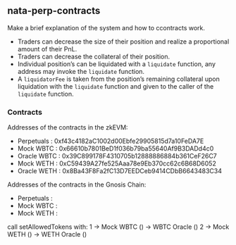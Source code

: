 ## nata-perp-contracts
Make a brief explanation of the system and how to ccontracts work.

- Traders can decrease the size of their position and realize a proportional amount of their PnL.
- Traders can decrease the collateral of their position.
- Individual position’s can be liquidated with a `liquidate` function, any address may invoke the `liquidate` function.
- A `liquidatorFee` is taken from the position’s remaining collateral upon liquidation with the `liquidate` function and given to the caller of the `liquidate` function.

### Contracts
Addresses of the contracts in the zkEVM:
* Perpetuals : 0xf43c4182aC1002d00Ebfe29905815d7a10FeDA7E
* Mock WBTC : 0x66610b7801BeD1f036b79ba55640Af9B3DADd4c0
* Oracle WBTC : 0x39C899178F4310705b12888886884b361CeF26C7
* Mock WETH : 0xC59439A27fe525Aaa78e9Eb370cc62c6B68D6052
* Oracle WETH : 0x8Ba43F8Fa2fC13D7EEDCeb9414CDbB6643483C34

Addresses of the contracts in the Gnosis Chain:
* Perpetuals :
* Mock WBTC :
* Mock WETH :

call setAllowedTokens with:
1 -> Mock WBTC () -> WBTC Oracle ()
2 -> Mock WETH () -> WETH Oracle ()
